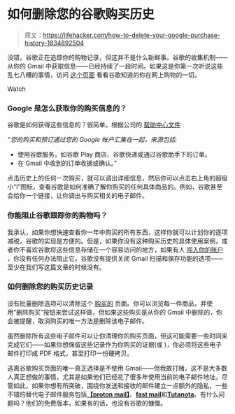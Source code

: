 # 如何删除您的谷歌购买历史

> 原文：<https://lifehacker.com/how-to-delete-your-google-purchase-history-1834892504>

没错，谷歌正在追踪你的购物记录，但这并不是什么新鲜事。谷歌的收集机制——从你的 Gmail 中获取信息——已经持续了一段时间。如果这是你第一次听说这些乱七八糟的事情，访问 [这个页面](https://myaccount.google.com/purchases) 看看谷歌知道的你在网上购物的一切。

Watch

### Google 是怎么获取你的购买信息的？

谷歌是如何获得这些信息的？很简单。根据公司的 [帮助中心文件](https://support.google.com/accounts/answer/7673989?p=orders&hl=en&visit_id=636939629462450240-1982171782&rd=1) :

*“您的购买和预订通过您的 Google 帐户汇集在一起，来源包括:*

*   使用谷歌服务，如谷歌 Play 商店、谷歌快递或通过谷歌助手下的订单。
*   在 Gmail 中收到的订单收据或确认。”

点击历史上的任何一次购买，就可以调出详细信息，然后你可以点击右上角的超级小“I”图标，查看谷歌是如何准确了解你购买的任何具体商品的。例如，谷歌甚至会给你一个链接，让你调出与购买相关的电子邮件。

### 你能阻止谷歌跟踪你的购物吗？

我承认，如果你想快速查看你一年中购买的所有东西，这样你就可以计划你的逐项减税，谷歌的实现是方便的。但是，如果你没有这种购买历史的具体使用案例，或者你不喜欢谷歌将这些信息存储在一个容易访问的地方，如果有人 [闯入你的账户](https://lifehacker.com/secure-your-accounts-and-passwords-with-a-hardware-toke-1830063430) ，你没有任何办法阻止它。谷歌没有提供关闭 Gmail 扫描和保存功能的选项——至少在我们写这篇文章的时候没有。

### 如何删除您的购买历史记录

没有批量删除选项可以清除这个 [购买的](https://myaccount.google.com/purchases) 页面。你可以浏览每一件商品，并使用“删除购买”按钮来尝试这样做，但如果这些购买是从你的 Gmail 中删除的，你会被提醒，取消购买的唯一方法是删除该电子邮件。

虽然删除所有这些电子邮件可以让你清理你的购买页面，但这可能需要一些时间来完成它们——如果你想保留这些记录作为你购买的证据(或 )，你必须将这些电子邮件打印成 PDF 格式，甚至打印一份硬拷贝。

逃离谷歌购买页面的唯一真正选择是不使用 Gmail——但我敢打赌，这不是大多数人真正想做的事情，尤其是如果他们已经花了很多年使用当前的电子邮件地址。尽管如此，如果你想有所突破，围绕你发送和接收的邮件建立一点额外的隐私，一些不错的替代电子邮件服务包括[**【proton mail】**](https://protonmail.com/)、[**fast mail**](https://www.fastmail.com/)和[**Tutanota**](https://tutanota.com/)。有什么问题吗？他们的免费版本，如果有的话，也没有谷歌的慷慨。